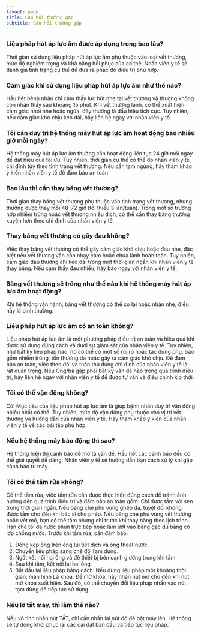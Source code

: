 ```yaml
---
layout: page
title: Câu hỏi thường gặp
subtitle: Câu hỏi thường gặp
---
```


### Liệu pháp hút áp lực âm được áp dụng trong bao lâu?
Thời gian sử dụng liệu pháp hút áp lực âm phụ thuộc vào loại vết thương, mức độ nghiêm trọng và khả năng hồi phục của cơ thể. Nhân viên y tế sẽ đánh giá tình trạng cụ thể để đưa ra phác đồ điều trị phù hợp.

### Cảm giác khi sử dụng liệu pháp hút áp lực âm như thế nào?
Hầu hết bệnh nhân chỉ cảm thấy lực hút nhẹ tại vết thương và thường không còn nhận thấy sau khoảng 15 phút. Khi vết thương lành, có thể xuất hiện cảm giác nhói nhẹ hoặc ngứa, đây thường là dấu hiệu tích cực. Tuy nhiên, nếu cảm giác khó chịu kéo dài, hãy liên hệ ngay với nhân viên y tế.

### Tôi cần duy trì hệ thống máy hút áp lực âm hoạt động bao nhiêu giờ mỗi ngày?
Hệ thống máy hút áp lực âm thường cần hoạt động liên tục 24 giờ mỗi ngày để đạt hiệu quả tối ưu. Tuy nhiên, thời gian cụ thể có thể do nhân viên y tế chỉ định tùy theo tình trạng vết thương. Nếu cần tạm ngừng, hãy tham khảo ý kiến nhân viên y tế để đảm bảo an toàn. 

### Bao lâu thì cần thay băng vết thương?
Thời gian thay băng vết thương phụ thuộc vào tình trạng vết thương, nhưng thường được thay mỗi 48–72 giờ (tối thiểu 3 lần/tuần). Trong một số trường hợp nhiễm trùng hoặc vết thương nhiều dịch, có thể cần thay băng thường xuyên hơn theo chỉ định của nhân viên y tế.

### Thay băng vết thương có gây đau không?
Việc thay băng vết thương có thể gây cảm giác khó chịu hoặc đau nhẹ, đặc biệt nếu vết thương vẫn còn nhạy cảm hoặc chưa lành hoàn toàn. Tuy nhiên, cảm giác đau thường chỉ kéo dài trong một thời gian ngắn khi nhân viên y tế thay băng. Nếu cảm thấy đau nhiều, hãy báo ngay với nhân viên y tế.

### Băng vết thương sẽ trông như thế nào khi hệ thống máy hút áp lực âm  hoạt động?
Khi hệ thống vận hành, băng vết thương có thể co lại hoặc nhăn nhẹ, điều này là bình thường.

### Liệu pháp hút áp lực âm có an toàn không?
Liệu pháp hút áp lực âm là một phương pháp điều trị an toàn và hiệu quả khi được sử dụng đúng cách và dưới sự giám sát của nhân viên y tế. Tuy nhiên, như bất kỳ liệu pháp nào, nó có thể có một số rủi ro hoặc tác dụng phụ, bao gồm nhiễm trùng, tổn thương da hoặc gây ra cảm giác khó chịu. Để đảm bảo an toàn, việc theo dõi và tuân thủ đúng chỉ định của nhân viên y tế là rất quan trọng. Nếu Ông/bà gặp phải bất kỳ vấn đề nào trong quá trình điều trị, hãy liên hệ ngay với nhân viên y tế để được tư vấn và điều chỉnh kịp thời.

### Tôi có thể vận động không?
Có! Mục tiêu của liệu pháp hút áp lực âm là giúp bệnh nhân duy trì vận động nhiều nhất có thể. Tuy nhiên, mức độ vận động phụ thuộc vào vị trí vết thương và hướng dẫn của nhân viên y tế. Hãy tham khảo ý kiến của nhân viên y tế về các bài tập phù hợp.

### Nếu hệ thống máy báo động thì sao?
Hệ thống hiển thị cảnh báo để mô tả vấn đề. Hầu hết các cảnh báo đều có thể giải quyết dễ dàng. Nhân viên y tế sẽ hướng dẫn bạn cách xử lý khi gặp cảnh báo từ máy.

### Tôi có thể tắm rửa không?
Có thể tắm rửa, việc tắm rửa cần được thực hiện đúng cách để tránh ảnh hưởng đến quá trình điều trị và đảm bảo an toàn gồm:
Chỉ được tắm vòi sen trong thời gian ngắn.
Nếu băng che phủ vùng ghép da, tuyệt đối không được tắm cho đến khi bác sĩ cho phép.
Nếu băng che phủ vùng vết thương hoặc vết mổ, bạn có thể tắm nhưng chỉ trước khi thay băng theo lịch trình.
Hạn chế tối đa nước phun trực tiếp hoặc làm ướt vào băng gạc dù băng có lớp chống nước.
Trước khi tắm rửa, cần đảm bảo:
1. Đóng kẹp ống trên ống túi tiết dịch và ống thoát nước.
2. Chuyển liệu pháp sang chế độ Tạm dừng. 
3. Ngắt kết nối hai ống và để thiết bị bên cạnh giường trong khi tắm.
4. Sau khi tắm, kết nối lại hai ống.
5. Bắt đầu lại liệu pháp bằng cách: Nếu dừng liệu pháp một khoảng thời gian, màn hình Là khóa. Để mở khóa, hãy nhấn nút mở cho đến khi nút mở khóa xuất hiện. Sau đó, có thể chuyển đổi liệu pháp nhấn vào nút tạm dừng để tiếp tục sử dụng. 

### Nếu lỡ tắt máy, thì làm thế nào?
Nếu vô tình nhấn nút TẮT, chỉ cần nhấn lại nút đó để bật máy lên. Hệ thống sẽ tự động khôi phục lại các cài đặt ban đầu và tiếp tục liệu pháp.

